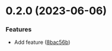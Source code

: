 # 0.2.0 (2023-06-06)


### Features

* Add feature ([8bac56b](https://github.com/kazimrana/release-checker/commit/8bac56b2557e3251fce81eb5d0e453f03aef126b))




